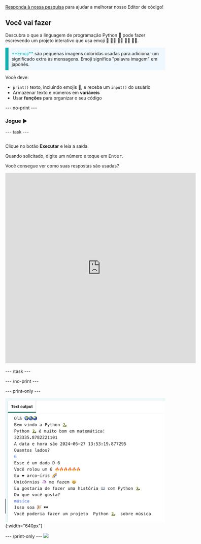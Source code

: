 <div class="c-survey-banner" style="width:100%">
  <a class="c-survey-banner__link" href="https://form.raspberrypi.org/f/code-editor-feedback" target="_blank">Responda à nossa pesquisa</a> para ajudar a melhorar nosso Editor de código!
</div>

## Você vai fazer

Descubra o que a linguagem de programação Python 🐍 pode fazer escrevendo um projeto interativo que usa emoji 🙌 🙌🏼 🙌🏽 🙌🏾 🙌🏿.

<p style="border-left: solid; border-width:10px; border-color: #0faeb0; background-color: aliceblue; padding: 10px;">
<span style="color: #0faeb0">**Emoji**</span> são pequenas imagens coloridas usadas para adicionar um significado extra às mensagens. Emoji significa "palavra imagem" em japonês.
</p>

Você deve:

+ `print()` texto, incluindo emojis 🚀, e receba um `input()` do usuário
+ Armazenar texto e números em **variáveis**
+ Usar **funções** para organizar o seu código

--- no-print ---

### Jogue ▶️

--- task ---

<div style="display: flex; flex-wrap: wrap">
<div style="flex-basis: 175px; flex-grow: 1">  

Clique no botão **Executar** e leia a saída.

  Quando solicitado, digite um número e toque em <kbd>Enter</kbd>. 

Você consegue ver como suas respostas são usadas?

<iframe src="https://editor.raspberrypi.org/en/embed/viewer/hello-world-solution" width="600" height="600" frameborder="0" marginwidth="0" marginheight="0" allowfullscreen>
</iframe>
</div>
</div>

--- /task ---

--- /no-print ---

--- print-only ---

![Projeto concluído mostrando código de exemplo no editor de código](images/showcase_static.png){:width="640px"}

--- /print-only --- ![](http://code.org/api/hour/begin_codeclub_hworld.png)